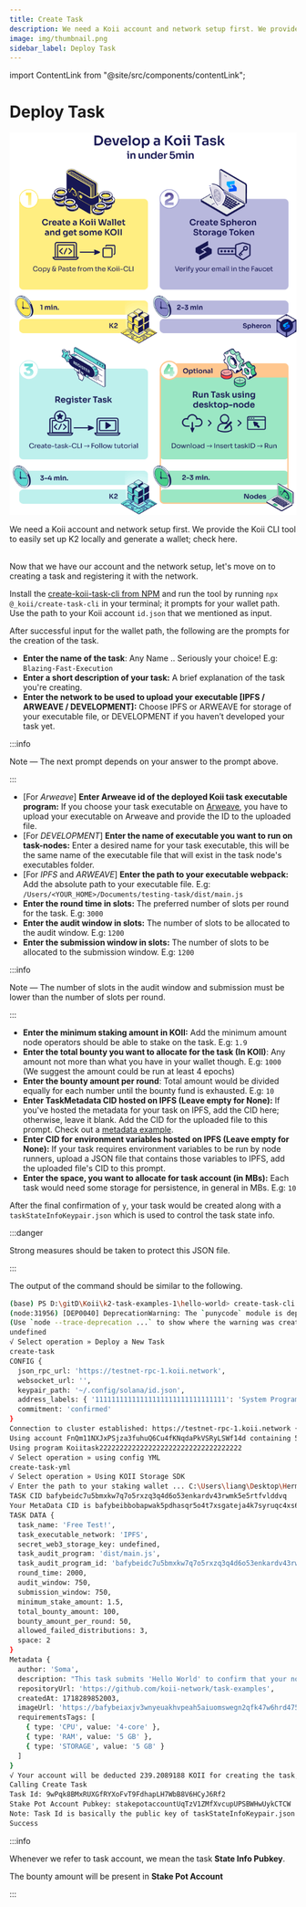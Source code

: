 ```yaml
---
title: Create Task
description: We need a Koii account and network setup first. We provide the Koii CLI tool to easily set up K2 locally and generate a wallet; check here.
image: img/thumbnail.png
sidebar_label: Deploy Task
---
```


import ContentLink from "@site/src/components/contentLink";

# Deploy Task

![img](../../img/DEV%20koii%20task.png)

We need a Koii account and network setup first. We provide the Koii CLI tool to easily set up K2 locally and generate a wallet; check here.&#x20;

<ContentLink title="Using the Koii CLI" link="/develop/category/koii-command-line-tool" iconType="copy"/>

<br/>
Now that we have our account and the network setup, let's move on to creating a task and registering it with the network.

Install the [create-koii-task-cli from NPM](https://www.npmjs.com/package/@_koii/create-task-cli) and run the tool by running `npx @_koii/create-task-cli` in your terminal; it prompts for your wallet path. Use the path to your Koii account `id.json` that we mentioned as input.

After successful input for the wallet path, the following are the prompts for the creation of the task.

- **Enter the name of the task**: Any Name .. Seriously your choice! E.g: `Blazing-Fast-Execution`
- **Enter a short description of your task:** A brief explanation of the task you're creating.
- **Enter the network to be used to upload your executable \[IPFS / ARWEAVE / DEVELOPMENT]:** Choose IPFS or ARWEAVE for storage of your executable file, or DEVELOPMENT if you haven’t developed your task yet.

:::info

Note — The next prompt depends on your answer to the prompt above.

:::

- \[For _Arweave_] **Enter Arweave id of the deployed Koii task executable program:** If you choose your task executable on [Arweave](https://www.arweave.org/), you have to upload your executable on Arweave and provide the ID to the uploaded file.
- \[For _DEVELOPMENT_] **Enter the name of executable you want to run on task-nodes:** Enter a desired name for your task executable, this will be the same name of the executable file that will exist in the task node's executables folder.
- \[For _IPFS_ and _ARWEAVE_] **Enter the path to your executable webpack:** Add the absolute path to your executable file. E.g: `/Users/<YOUR_HOME>/Documents/testing-task/dist/main.js`
- **Enter the round time in slots:** The preferred number of slots per round for the task. E.g: `3000`
- **Enter the audit window in slots:** The number of slots to be allocated to the audit window. E.g: `1200`
- **Enter the submission window in slots:** The number of slots to be allocated to the submission window. E.g: `1200`

:::info

Note — The number of slots in the audit window and submission must be lower than the number of slots per round.

:::

- **Enter the minimum staking amount in KOII:** Add the minimum amount node operators should be able to stake on the task. E.g: `1.9`
- **Enter the total bounty you want to allocate for the task (In KOII)**: Any amount not more than what you have in your wallet though. E.g: `1000` (We suggest the amount could be run at least 4 epochs)
- **Enter the bounty amount per round**: Total amount would be divided equally for each number until the bounty fund is exhausted. E.g: `10`
- **Enter TaskMetadata CID hosted on IPFS (Leave empty for None):** If you've hosted the metadata for your task on IPFS, add the CID here; otherwise, leave it blank. Add the CID for the uploaded file to this prompt. Check out a [metadata example](/develop/koii-task-101/what-are-tasks/key-components/intro#metadata).
- **Enter CID for environment variables hosted on IPFS (Leave empty for None):** If your task requires environment variables to be run by node runners, upload a JSON file that contains those variables to IPFS, add the uploaded file's CID to this prompt.
- **Enter the space, you want to allocate for task account (in MBs):** Each task would need some storage for persistence, in general in MBs. E.g: `10`

After the final confirmation of `y`, your task would be created along with a `taskStateInfoKeypair.json` which is used to control the task state info.

:::danger

Strong measures should be taken to protect this JSON file.

:::

The output of the command should be similar to the following.

```bash
(base) PS D:\gitD\Koii\k2-task-examples-1\hello-world> create-task-cli
(node:31956) [DEP0040] DeprecationWarning: The `punycode` module is deprecated. Please use a userland alternative instead.
(Use `node --trace-deprecation ...` to show where the warning was created)
undefined
√ Select operation » Deploy a New Task
create-task
CONFIG {
  json_rpc_url: 'https://testnet-rpc-1.koii.network',
  websocket_url: '',
  keypair_path: '~/.config/solana/id.json',
  address_labels: { '11111111111111111111111111111111': 'System Program' },
  commitment: 'confirmed'
}
Connection to cluster established: https://testnet-rpc-1.koii.network { 'feature-set': 2325450753, 'solana-core': '1.14.19' }
Using account FnQm11NXJxPSjza3fuhuQ6Cu4fKNqdaPkVSRyLSWf14d containing 54572.0166631 KOII to pay for fees
Using program Koiitask22222222222222222222222222222222222
√ Select operation » using config YML
create-task-yml
√ Select operation » Using KOII Storage SDK
√ Enter the path to your staking wallet ... C:\Users\liang\Desktop\Herman_stakingWallet.json
TASK CID bafybeidc7u5bmxkw7q7o5rxzq3q4d6o53enkardv43rwmk5e5rtfvlddvq
Your MetaData CID is bafybeibbobapwak5pdhasqr5o4t7xsgateja4k7syruqc4xs6xhrpuntdy/metadata.json
TASK DATA {
  task_name: 'Free Test!',
  task_executable_network: 'IPFS',
  secret_web3_storage_key: undefined,
  task_audit_program: 'dist/main.js',
  task_audit_program_id: 'bafybeidc7u5bmxkw7q7o5rxzq3q4d6o53enkardv43rwmk5e5rtfvlddvq',
  round_time: 2000,
  audit_window: 750,
  submission_window: 750,
  minimum_stake_amount: 1.5,
  total_bounty_amount: 100,
  bounty_amount_per_round: 50,
  allowed_failed_distributions: 3,
  space: 2
}
Metadata {
  author: 'Soma',
  description: "This task submits 'Hello World' to confirm that your node is online. You will earn up to 50 KOII in one day. This task will use around 1.5gb of your RAM.",       
  repositoryUrl: 'https://github.com/koii-network/task-examples',
  createdAt: 1718289852003,
  imageUrl: 'https://bafybeiaxjv3wnyeuakhvpeah5aiuomswegn2qfk47w6hrd475gkibflhvy.ipfs.w3s.link/image.png',
  requirementsTags: [
    { type: 'CPU', value: '4-core' },
    { type: 'RAM', value: '5 GB' },
    { type: 'STORAGE', value: '5 GB' }
  ]
}
√ Your account will be deducted 239.2089188 KOII for creating the task, which includes the rent exemption(139.2089188 KOII) and bounty amount fees (100 KOII) ...yes
Calling Create Task
Task Id: 9wPqk8BMxRUXGfRYXoFvT9FdhapLH7WbB8V6HCyJ6Rf2
Stake Pot Account Pubkey: stakepotaccountUqTzV1ZMfXvcupUPSBWHwUykCTCW
Note: Task Id is basically the public key of taskStateInfoKeypair.json
Success
```

:::info

Whenever we refer to task account, we mean the task **State Info Pubkey**.

The bounty amount will be present in **Stake Pot Account**

:::

